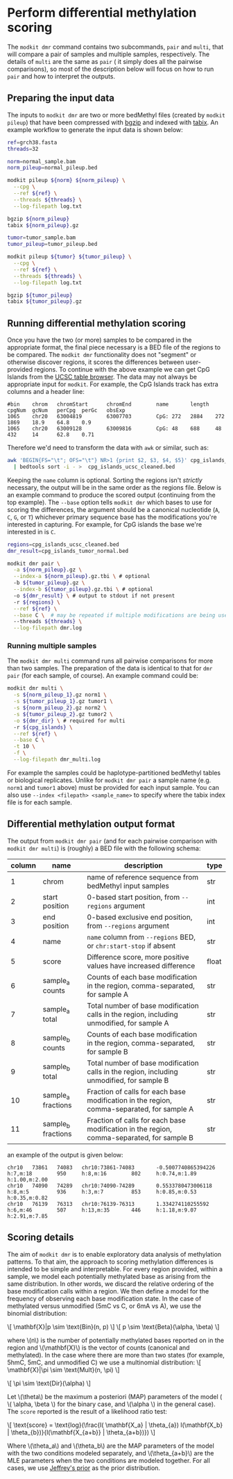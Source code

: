 # Perform differential methylation scoring

The `modkit dmr` command contains two subcommands, `pair` and `multi`, that will compare a pair
of samples and multiple samples, respectively. The details of `multi` are the same as `pair` (
it simply does all the pairwise comparisons), so most of the description below will focus on how
to run `pair` and how to interpret the outputs.

## Preparing the input data
The inputs to `modkit dmr` are two or more bedMethyl files (created by `modkit pileup`) that have
been compressed with [bgzip](https://www.htslib.org/doc/bgzip.html) and indexed with 
[tabix](https://www.htslib.org/doc/tabix.html). An example workflow to generate the input data is shown below:

```bash
ref=grch38.fasta
threads=32

norm=normal_sample.bam
norm_pileup=normal_pileup.bed

modkit pileup ${norm} ${norm_pileup} \
  --cpg \
  --ref ${ref} \
  --threads ${threads} \
  --log-filepath log.txt

bgzip ${norm_pileup}
tabix ${norm_pileup}.gz

tumor=tumor_sample.bam
tumor_pileup=tumor_pileup.bed

modkit pileup ${tumor} ${tumor_pileup} \
  --cpg \
  --ref ${ref} \
  --threads ${threads} \
  --log-filepath log.txt 

bgzip ${tumor_pileup}
tabix ${tumor_pileup}.gz
```

## Running differential methylation scoring
Once you have the two (or more) samples to be compared in the appropriate format, the final piece necessary 
is a BED file of the regions to be compared. The `modkit dmr` functionality does not "segment" or otherwise
discover regions, it scores the differences between user-provided regions. To continue with the above example
we can get CpG Islands from the [UCSC table browser](http://genome.ucsc.edu/cgi-bin/hgTables). The data may not 
always be appropriate input for `modkit`. For example, the CpG Islands track has extra columns and a header line:

```text
#bin    chrom   chromStart      chromEnd        name       length  cpgNum  gcNum   perCpg  perGc   obsExp
1065    chr20   63004819        63007703        CpG: 272   2884    272     1869    18.9    64.8    0.9
1065    chr20   63009128        63009816        CpG: 48    688     48      432     14      62.8    0.71
```

Therefore we'd need to transform the data with `awk` or similar, such as:
```bash 
awk 'BEGIN{FS="\t"; OFS="\t"} NR>1 {print $2, $3, $4, $5}' cpg_islands_ucsc.bed \
  | bedtools sort -i - >  cpg_islands_ucsc_cleaned.bed
```

Keeping the `name` column is optional. Sorting the regions isn't _strictly_ necessary, the output will
be in the same order as the regions file. Below is an example command to produce the scored output
(continuing from the top example). The `--base` option tells `modkit dmr` which bases to use for scoring
the differences, the argument should be a canonical nucleotide (`A`, `C`, `G`, or `T`) whichever primary 
sequence base has the modifications you're interested in capturing. For example, for CpG islands the base
we're interested in is `C`.

```bash
regions=cpg_islands_ucsc_cleaned.bed
dmr_result=cpg_islands_tumor_normal.bed

modkit dmr pair \
  -a ${norm_pileup}.gz \
  --index-a ${norm_pileup}.gz.tbi \ # optional
  -b ${tumor_pileup}.gz \
  --index-b ${tumor_pileup}.gz.tbi \ # optional
  -o ${dmr_result} \ # output to stdout if not present
  -r ${regions} \
  --ref ${ref} \
  --base C \  # may be repeated if multiple modifications are being used
  --threads ${threads} \
  --log-filepath dmr.log
```

### Running multiple samples
The `modkit dmr multi` command runs all pairwise comparisons for more than two samples.
The preparation of the data is identical to that for `dmr pair` (for each sample, of course). 
An example command could be:
```bash
modkit dmr multi \
  -s ${norm_pileup_1}.gz norm1 \
  -s ${tumor_pileup_1}.gz tumor1 \
  -s ${norm_pileup_2}.gz norm2 \
  -s ${tumor_pileup_2}.gz tumor2 \
  -o ${dmr_dir} \ # required for multi
  -r ${cpg_islands} \
  --ref ${ref} \
  --base C \
  -t 10 \
  -f \
  --log-filepath dmr_multi.log
```

For example the samples could be haplotype-partitioned bedMethyl tables or biological replicates.
Unlike for `modkit dmr pair` a sample name (e.g. `norm1` and `tumor1` above) must be provided for each input
sample. You can also use `--index <filepath> <sample_name>` to specify where the tabix index file is for each
sample.

## Differential methylation output format
The output from `modkit dmr pair` (and for each pairwise comparison with `modkit dmr multi`) is (roughly)
a BED file with the following schema:

| column | name                         | description                                                                               | type  |
|--------|------------------------------|-------------------------------------------------------------------------------------------|-------|
| 1      | chrom                        | name of reference sequence from bedMethyl input samples                                   | str   |
| 2      | start position               | 0-based start position, from `--regions` argument                                         | int   |
| 3      | end position                 | 0-based exclusive end position, from `--regions` argument                                 | int   |
| 4      | name                         | `name` column from `--regions` BED, or `chr:start-stop` if absent                         | str   |
| 5      | score                        | Difference score, more positive values have increased difference                          | float |
| 6      | sample<sub>a</sub> counts    | Counts of each base modification in the region, comma-separated, for sample A             | str   |
| 7      | sample<sub>a</sub> total     | Total number of base modification calls in the region, including unmodified, for sample A | str   |
| 8      | sample<sub>b</sub> counts    | Counts of each base modification in the region, comma-separated, for sample B             | str   |
| 9      | sample<sub>b</sub> total     | Total number of base modification calls in the region, including unmodified, for sample B | str   |
| 10     | sample<sub>a</sub> fractions | Fraction of calls for each base modification in the region, comma-separated, for sample A | str   |
| 11     | sample<sub>b</sub> fractions | Fraction of calls for each base modification in the region, comma-separated, for sample B | str   |

an example of the output is given below:
```text
chr10   73861   74083   chr10:73861-74083       -0.5007740865394226     h:7,m:18        950     h:8,m:16        802     h:0.74,m:1.89   h:1.00,m:2.00
chr10   74090   74289   chr10:74090-74289       0.5533780473006118      h:8,m:5         936     h:3,m:7         853     h:0.85,m:0.53   h:0.35,m:0.82
chr10   76139   76313   chr10:76139-76313       1.334274110255592       h:6,m:46        507     h:13,m:35       446     h:1.18,m:9.07   h:2.91,m:7.85
```

## Scoring details
The aim of `modkit dmr` is to enable exploratory data analysis of methylation patterns. To that aim, the approach to 
scoring methylation differences is intended to be simple and interpretable. For every region provided, within a sample, 
we model each potentially methylated base as arising from the same distribution. In other words, we discard the relative 
ordering of the base modification calls within a region. We then define a model for the frequency of observing each base 
modification state. In the case of methylated versus unmodified (5mC vs C, or 6mA vs A), we use the binomial distribution: 

\\[
    \mathbf{X}|p \sim \text{Bin}(n, p)
\\]
\\[
    p \sim \text{Beta}(\alpha, \beta)
\\]

where \\(n\\) is the number of potentially methylated bases reported on in the 
region and \\(\mathbf{X}\\) is the vector of counts (canonical and methylated). In the case where there are more than two
states (for example, 5hmC, 5mC, and unmodified C) we use a multinomial distribution: 
\\[
    \mathbf{X}|\pi \sim \text{Mult}(n, \pi)
\\]

\\[
    \pi \sim \text{Dir}(\alpha)
\\]

Let \\(\theta\\) be the maximum a posteriori (MAP) parameters of the model ( \\( \alpha, \beta \\) for the binary case, 
and \\(\alpha \\) in the general case). The `score` reported is the result of a likelihood ratio test:

\\[
\text{score} = \text{log}(\frac{l( \mathbf{X_a} | \theta_{a}) l(\mathbf{X_b} | \theta_{b})}{l(\mathbf{X_{a+b}} | \theta_{a+b})})
\\]

Where \\(\theta_a\\) and \\(\theta_b\\) are the MAP parameters of the model with the two
conditions modeled separately, and \\(\theta_{a+b}\\) are the MLE parameters when the two
conditions are modeled together. For all cases, we use [Jeffrey's prior](https://en.wikipedia.org/wiki/Jeffreys_prior) 
as the prior distribution.
